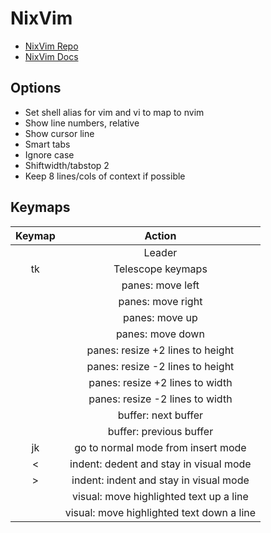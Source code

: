 # NixVim

* [NixVim Repo](https://github.com/nix-community/nixvim)
* [NixVim Docs](https://nix-community.github.io/nixvim/)

## Options

* Set shell alias for vim and vi to map to nvim
* Show line numbers, relative
* Show cursor line
* Smart tabs
* Ignore case
* Shiftwidth/tabstop 2
* Keep 8 lines/cols of context if possible

## Keymaps

| Keymap  | Action |
| :----:  | :----: |
| <space> | Leader |
| <leader>tk | Telescope keymaps |
| <C-h> | panes: move left |
| <C-l> | panes: move right |
| <C-j> | panes: move up |
| <C-k> | panes: move down |
| <C-Up> | panes: resize +2 lines to height|
| <C-Down> | panes: resize -2 lines to height |
| <C-Left> | panes: resize +2 lines to width |
| <C-Right> | panes: resize -2 lines to width |
| <S-l> | buffer: next buffer |
| <S-h> | buffer: previous buffer |
| jk | go to normal mode from insert mode | 
| < | indent: dedent and stay in visual mode |
| > | indent: indent and stay in visual mode |
| <A-j> | visual: move highlighted text up a line |
| <A-k> | visual: move highlighted text down a line |
